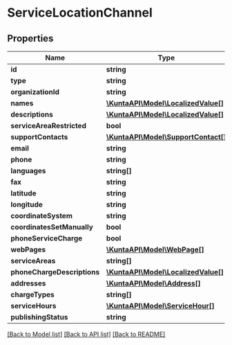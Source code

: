 # ServiceLocationChannel

## Properties
Name | Type | Description | Notes
------------ | ------------- | ------------- | -------------
**id** | **string** |  | [optional] 
**type** | **string** |  | [optional] 
**organizationId** | **string** |  | [optional] 
**names** | [**\KuntaAPI\Model\LocalizedValue[]**](LocalizedValue.md) |  | [optional] 
**descriptions** | [**\KuntaAPI\Model\LocalizedValue[]**](LocalizedValue.md) |  | [optional] 
**serviceAreaRestricted** | **bool** |  | [optional] 
**supportContacts** | [**\KuntaAPI\Model\SupportContact[]**](SupportContact.md) |  | [optional] 
**email** | **string** |  | [optional] 
**phone** | **string** |  | [optional] 
**languages** | **string[]** |  | [optional] 
**fax** | **string** |  | [optional] 
**latitude** | **string** |  | [optional] 
**longitude** | **string** |  | [optional] 
**coordinateSystem** | **string** |  | [optional] 
**coordinatesSetManually** | **bool** |  | [optional] 
**phoneServiceCharge** | **bool** |  | [optional] 
**webPages** | [**\KuntaAPI\Model\WebPage[]**](WebPage.md) |  | [optional] 
**serviceAreas** | **string[]** |  | [optional] 
**phoneChargeDescriptions** | [**\KuntaAPI\Model\LocalizedValue[]**](LocalizedValue.md) |  | [optional] 
**addresses** | [**\KuntaAPI\Model\Address[]**](Address.md) |  | [optional] 
**chargeTypes** | **string[]** |  | [optional] 
**serviceHours** | [**\KuntaAPI\Model\ServiceHour[]**](ServiceHour.md) |  | [optional] 
**publishingStatus** | **string** |  | [optional] 

[[Back to Model list]](../README.md#documentation-for-models) [[Back to API list]](../README.md#documentation-for-api-endpoints) [[Back to README]](../README.md)


